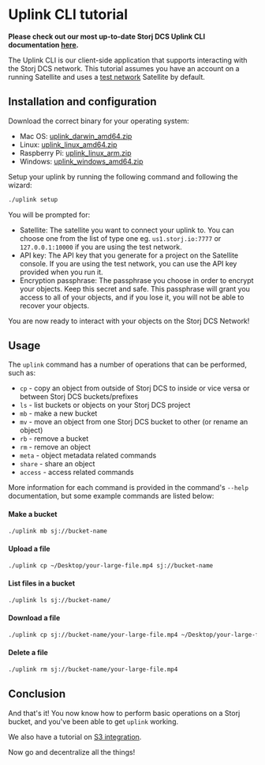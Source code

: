 # Uplink CLI tutorial

**Please check out our most up-to-date Storj DCS Uplink CLI documentation [here](https://docs.storj.io/dcs/getting-started/quickstart-uplink-cli/prerequisites).**

The Uplink CLI is our client-side application that supports interacting with
the Storj DCS network. This tutorial assumes you have an account on a running
Satellite and uses a [test network](Test-network) Satellite by default.

## Installation and configuration

Download the correct binary for your operating system:

- Mac OS: [uplink_darwin_amd64.zip](https://github.com/storj/storj/releases/latest/download/uplink_darwin_amd64.zip)
- Linux: [uplink_linux_amd64.zip](https://github.com/storj/storj/releases/latest/download/uplink_linux_amd64.zip)
- Raspberry Pi: [uplink_linux_arm.zip](https://github.com/storj/storj/releases/latest/download/uplink_linux_arm.zip)
- Windows: [uplink_windows_amd64.zip](https://github.com/storj/storj/releases/latest/download/uplink_windows_amd64.zip)


Setup your uplink by running the following command and following the wizard:

```bash
./uplink setup
```

You will be prompted for:

- Satellite: The satellite you want to connect your uplink to. You can choose one from the list of type one eg. `us1.storj.io:7777` or `127.0.0.1:10000` if you are using the test network.
- API key: The API key that you generate for a project on the Satellite console. If you are using the test network, you can use the API key provided when you run it.
- Encryption passphrase: The passphrase you choose in order to encrypt your objects. Keep this secret and safe. This passphrase will grant you access to all of your objects, and if you lose it, you will not be able to recover your objects. 


You are now ready to interact with your objects on the Storj DCS Network!

## Usage

The `uplink` command has a number of operations that can be performed, such as:

 * `cp` - copy an object from outside of Storj DCS to inside or vice versa or between Storj DCS buckets/prefixes
 * `ls` - list buckets or objects on your Storj DCS project
 * `mb` - make a new bucket
 * `mv` - move an object from one Storj DCS bucket to other (or rename an object)
 * `rb` - remove a bucket
 * `rm` - remove an object
 * `meta`   - object metadata related commands
 * `share`  - share an object
 * `access` - access related commands

More information for each command is provided in the command's `--help`
documentation, but some example commands are listed below:

#### Make a bucket

```bash
./uplink mb sj://bucket-name
```

#### Upload a file

```bash
./uplink cp ~/Desktop/your-large-file.mp4 sj://bucket-name
```

#### List files in a bucket

```bash
./uplink ls sj://bucket-name/
```

#### Download a file

```bash
./uplink cp sj://bucket-name/your-large-file.mp4 ~/Desktop/your-large-file.mp4
```

#### Delete a file

```bash
./uplink rm sj://bucket-name/your-large-file.mp4
```

## Conclusion

And that's it! You now know how to perform basic operations on a Storj bucket, and you've been able to get `uplink` working.

We also have a tutorial on [S3 integration](https://docs.storj.io/api-reference/s3-gateway).

Now go and decentralize all the things!
